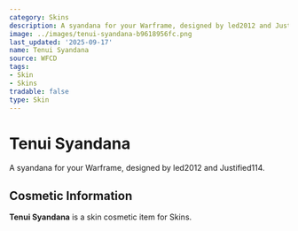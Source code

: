 ```yaml
---
category: Skins
description: A syandana for your Warframe, designed by led2012 and Justified114.
image: ../images/tenui-syandana-b9618956fc.png
last_updated: '2025-09-17'
name: Tenui Syandana
source: WFCD
tags:
- Skin
- Skins
tradable: false
type: Skin
---
```


# Tenui Syandana

A syandana for your Warframe, designed by led2012 and Justified114.

## Cosmetic Information

**Tenui Syandana** is a skin cosmetic item for Skins.

